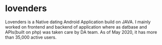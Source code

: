 # lovenders

Lovenders is a Native dating Android Application build on JAVA. I mainly worked on frontend and backend of application where as datbase and APIs(built on php) was taken care by DA team. As of May 2020, it has more than 35,000 active users. 
